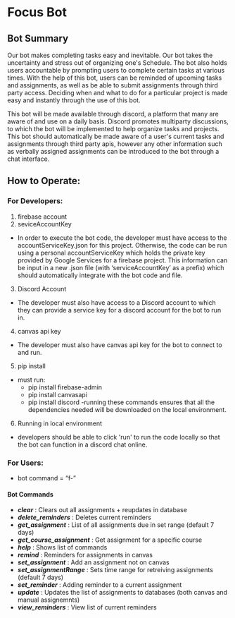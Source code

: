 # Focus Bot
## Bot Summary
Our bot makes completing tasks easy and inevitable. Our bot takes the uncertainty and stress out of organizing one's Schedule. The bot also holds users accountable by prompting users to complete certain tasks at various times. With the help of this bot, users can be reminded of upcoming tasks and assignments, as well as be able to submit assignments through third party access. Deciding when and what to do for a particular project is made easy and instantly through the use of this bot.

This bot will be made available through discord, a platform that many are aware of and use on a daily basis. Discord promotes multiparty discussions, to which the bot will be implemented to help organize tasks and projects. This bot should automatically be made aware of a user's current tasks and assignments through third party apis, however any other information such as verbally assigned assignments can be introduced to the bot through a chat interface.

## How to Operate:
### For Developers: 
1. firebase account 
2. seviceAccountKey
- In order to execute the bot code, the developer must have access to the accountServiceKey.json for this project. Otherwise, the code can be run using a personal accountServiceKey which holds the private key provided by Google Services for a firebase project. This information can be input in a new .json file (with ‘serviceAccountKey’ as a prefix) which should automatically integrate with the bot code and file.
3. Discord Account	
- The developer must also have access to a Discord account to which they can provide a service key for a discord account for the bot to run in.
4. canvas api key
- The developer must also have canvas api key for the bot to connect to and run.
5. pip install
- must run: 
  - pip install firebase-admin 
  - pip install canvasapi 
  - pip install discord 
  -running these commands ensures that all the dependencies needed will be downloaded on the local environment.
6. Running in local environment  
- developers should be able to click 'run' to run the code locally so that the bot can function in a discord chat online.
### For Users:
- bot command = “f-”
#### Bot Commands

- **_clear_**   : Clears out all assignments + reupdates in database
- **_delete_reminders_**   : Deletes current reminders
- **_get_assignment_**   : List of all assignments due in set range (default 7 days)
- **_get_course_assignment_**   : Get assignment for a specific course
- **_help_**   : Shows list of commands
- **_remind_**   : Reminders for assignments in canvas
- **_set_assignment_**   : Add an assignment not on canvas
- **_set_assignmentRange_**   : Sets time range for retreiving assignments (default 7 days)
- **_set_reminder_**   : Adding reminder to a current assignment
- **_update_**   : Updates the list of assignments to databases (both canvas and manual assignemnts)
- **_view_reminders_**   : View list of current reminders
